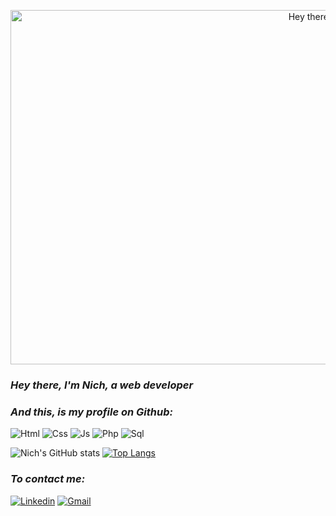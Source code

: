 <p align="center">
  <img src="https://github.com/publicnich/publicnich/raw/main/imnich.gif" alt="Hey there, I'm Nich" height="567" width="1000">
</p>


### *Hey there, I'm Nich, a web developer* 
### *And this, is my profile on Github:*
![Html](https://img.shields.io/badge/HTML5-E34F26?style=for-the-badge&logo=html5&logoColor=white)
![Css](https://img.shields.io/badge/CSS3-1572B6?style=for-the-badge&logo=css3&logoColor=white)
![Js](https://img.shields.io/badge/JavaScript-323330?style=for-the-badge&logo=javascript&logoColor=F7DF1E)
![Php](https://img.shields.io/badge/PHP-777BB4?style=for-the-badge&logo=php&logoColor=white)
![Sql](https://img.shields.io/badge/MySQL-00000F?style=for-the-badge&logo=mysql&logoColor=white)

![Nich's GitHub stats](https://github-readme-stats.vercel.app/api?username=publicnich&show_icons=true&theme=highcontrast)
[![Top Langs](https://github-readme-stats.vercel.app/api/top-langs/?username=publicnich&layout=compact&theme=highcontrast)](https://github.com/publicnich/github-readme-stats)

### *To contact me:* 
[![Linkedin](https://img.shields.io/badge/LinkedIn-0077B5?style=for-the-badge&logo=linkedin&logoColor=white)]()
[![Gmail](https://img.shields.io/badge/Gmail-D14836?style=for-the-badge&logo=gmail&logoColor=white)]()
